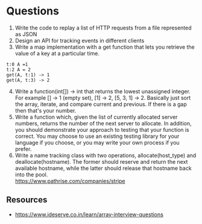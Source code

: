 # Questions
1. Write the code to replay a list of HTTP requests from a file represented as JSON  
2. Design an API for tracking events in different clients  
3. Write a map implementation with a get function that lets you retrieve the value of a key at a particular time.
```
t:0 A =1
t:2 A = 2
get(A, t:1) -> 1
get(A, t:3) -> 2  
```
4. Write a function(int[]) -> int that returns the lowest unassigned integer. For example [] -> 1 (empty set), [1] -> 2, [5, 3, 1] -> 2. Basically just sort the array, iterate, and compare current and previous. If there is a gap then that's your number.  
5. Write a function which, given the list of currently allocated server numbers, returns the number of the next server to allocate. In addition, you should demonstrate your approach to testing that your function is correct. You may choose to use an existing testing library for your language if you choose, or you may write your own process if you prefer. 
6. Write a name tracking class with two operations, allocate(host_type) and deallocate(hostname). The former should reserve and return the next available hostname, while the latter should release that hostname back into the pool.  
https://www.pathrise.com/companies/stripe 

## Resources
- https://www.ideserve.co.in/learn/array-interview-questions
